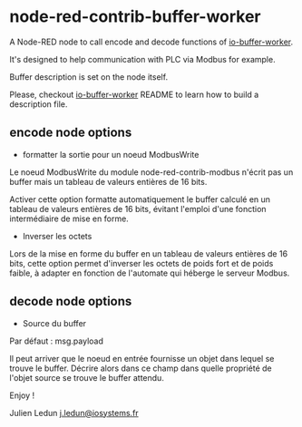 # node-red-contrib-buffer-worker

A Node-RED node to call encode and decode functions of [io-buffer-worker](https://github.com/jledun/io-buffer-worker "io-buffer-worker at github").

It's designed to help communication with PLC via Modbus for example.

Buffer description is set on the node itself.

Please, checkout [io-buffer-worker](https://github.com/jledun/io-buffer-worker "io-buffer-worker at github") README to learn how to build a description file.

## encode node options

* formatter la sortie pour un noeud ModbusWrite

Le noeud ModbusWrite du module node-red-contrib-modbus n'écrit pas un buffer mais un tableau de valeurs entières de 16 bits.

Activer cette option formatte automatiquement le buffer calculé en un tableau de valeurs entières de 16 bits, évitant l'emploi d'une fonction intermédiaire de mise en forme.

* Inverser les octets

Lors de la mise en forme du buffer en un tableau de valeurs entières de 16 bits, cette option permet d'inverser les octets de poids fort et de poids faible, à adapter en fonction de l'automate qui héberge le serveur Modbus.

## decode node options

* Source du buffer

Par défaut : msg.payload

Il peut arriver que le noeud en entrée fournisse un objet dans lequel se trouve le buffer. Décrire alors dans ce champ dans quelle propriété de l'objet source se trouve le buffer attendu.



Enjoy !

Julien Ledun <j.ledun@iosystems.fr>

